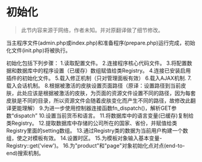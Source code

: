 初始化
===================================

> 此节内容来源于网络，作者未知。并对原翻译做了细节修改。

当主程序文件(admin.php或index.php)和准备程序(prepare.php)运行完成，初始化文件(init.php)将被执行。

初始化包括下列步骤：
1.读取配置文件。
2.连接程序核心代码文件。
3.将配置数据和数据库中的程序设置（已缓存）数组赋值给类Registry。
4.连接已安装启用插件的初始化文件。
5.载入修正机制（只对管理面板有效）
6.载入AJAX机制.
7.载入会话机制。
8.根据被激活的皮肤设置页面路径（原译：设置路径到当前皮肤，此处应该是根据被激活的皮肤，为页面的资源文件设置不同的路径，因为每套皮肤是不同的目录，所以资源文件会随着皮肤变化而产生不同的路径，故修改此翻译更能理解）
9.为进一步使用控制器连接函数fn_dispatch()，解析GET参数“dispatch”
10.设置当前货币和语言。
11.将数据库中的语言变量(已缓存)复制给类Registry。
12.提取数据库中存储的公司所在的国家、省份，并赋值给类Registry里面的setting数组。
13.通过Registry类的数据为当前用户构建一个数组，使之对模板有效。
14.设置时区。
15.为模板对象输入基本变量-Registry::get('view')。
16.为"product"和"page"对象初始化点对点(end-to-end)搜索机制。